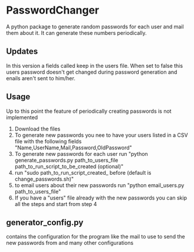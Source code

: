 # PasswordChanger
A python package to generate random passwords for each user and mail them about it. It can generate these numbers periodically.
## Updates
In this version a fields called keep in the users file. When set to false this users password doesn't get changed during password generation and enails aren't sent to him/her.
## Usage
Up to this point the feature of periodically creating passwords is not implemented
1. Download the files
2. To generate new passwords you nee to have your users listed in a CSV file with the following fields "Name,UserName,Mail,Password,OldPassword"
3. To generate new passwords for each user run "python generate_passwords.py path_to_users_file path_to_run_script_to_be_created (optional)"
4. run "sudo path_to_run_script_created_ before (default is change_passwords.sh)"
5. to email users about their new passwords run "python email_users.py path_to_users_file"
6. If you have a "users" file already with the new passwords you can skip all the steps and start from step 4

## generator_config.py
contains the configuration for the program like the mail to use to send the new passwords from and many other configurations
